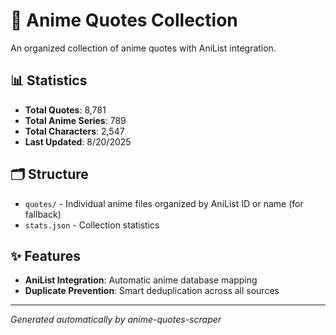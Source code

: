 # 🎌 Anime Quotes Collection

An organized collection of anime quotes with AniList integration.

## 📊 Statistics

- **Total Quotes**: 8,781
- **Total Anime Series**: 789
- **Total Characters**: 2,547
- **Last Updated**: 8/20/2025

## 🗂️ Structure

- `quotes/` - Individual anime files organized by AniList ID or name  (for fallback)
- `stats.json` - Collection statistics

## ✨ Features

- **AniList Integration**: Automatic anime database mapping
- **Duplicate Prevention**: Smart deduplication across all sources

---
*Generated automatically by anime-quotes-scraper*
